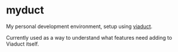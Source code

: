 # myduct

My personal development environment, setup using
[viaduct](https://github.com/surminus/viaduct).

Currently used as a way to understand what features need adding to Viaduct
itself.
